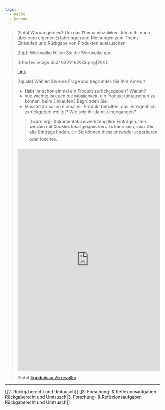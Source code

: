 ```yaml
---
tags:
  - Recht
  - Konsum
---
```

>[!info] Worum geht es?
>Um das Thema einzuleiten, könnt ihr euch über eure eigenen Erfahrungen und Meinungen zum Thema Einkaufen und Rückgabe von Produkten austauschen

>[!tip]- Wortwolke
>Füllen Sie die Wortwolke aus.
> 
> ![[Pasted image 20240308165022.png|300]]
>
>[Link](https://www.menti.com/ala3od24efye)

>[!quote] Wählen Sie eine Frage und begründen Sie Ihre Antwort
>- Habt ihr schon einmal ein Produkt zurückgegeben? Warum? 
>- Wie wichtig ist euch die Möglichkeit, ein Produkt umtauschen zu können, beim Einkaufen? Begründen Sie.
>- Musstet ihr schon einmal ein Produkt behalten, das ihr eigentlich zurückgeben wolltet? Wie seid ihr damit umgegangen?
>
>>[!warning]- Dokumentationswerkzeug 
>Ihre Einträge unten werden mit Cookies lokal gespeichert. Es kann sein, dass Sie alte Einträge finden. 
>👉 Sie können diese entweder exportieren oder löschen.
>#####
><iframe src="https://app.Lumi.education/api/v1/run/rdWSOq/embed" width="100%" height="720" frameborder="0" allowfullscreen="allowfullscreen" allow="geolocation *; microphone *; camera *; midi *; encrypted-media *"></iframe>


>[!info] [Ergebnisse Wortwolke](https://www.mentimeter.com/app/presentation/alk6jg915xioizm7oj3j1txv52syer93)

---

[[2. Rückgaberecht und Umtausch]]
[[3. Forschung- & Reflexionsaufgaben Rückgaberecht und Umtausch|3. Forschung- & Reflexionsaufgaben Rückgaberecht und Umtausch]]

